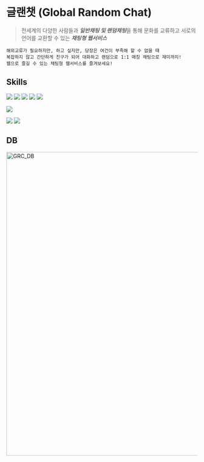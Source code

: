 # 글랜챗 (Global Random Chat)
>  전세계의 다양한 사람들과 ***일반채팅 및 랜덤채팅***을 통해 문화를 교류하고 서로의 언어를 교환할 수 있는 ***채팅형 웹서비스***

    해외교류가 필요하지만, 하고 싶지만, 당장은 여건이 부족해 할 수 없을 때
    복잡하지 않고 간단하게 친구가 되어 대화하고 랜덤으로 1:1 매칭 채팅으로 재미까지!
    웹으로 즐길 수 있는 채팅형 웹서비스를 즐겨보세요!

## Skills
<img src="https://img.shields.io/badge/Language-Java%2011-orange"/> <img src="https://img.shields.io/badge/Spring Boot-6DB33F?style=flat&logo=Spring Boot&logoColor=white"/>
<img src="https://img.shields.io/badge/-JPA-yellowgreen"/> <img src="https://img.shields.io/badge/-JWT-blue"/> <img src="https://img.shields.io/badge/Gradle-02303A?style=flat&logo=Gradle&logoColor=white"/>

<img src="https://img.shields.io/badge/Oracle-F80000?style=flat&logo=Oracle&logoColor=white"/>

<img src="https://img.shields.io/badge/Git-F05032?style=flat&logo=Git&logoColor=white"/> <img src="https://img.shields.io/badge/GitHub-181717?style=flat&logo=GitHub&logoColor=white"/>


## DB
<img width="800" alt="GRC_DB" src="https://user-images.githubusercontent.com/114010695/218326361-05f6371f-483b-4d79-af69-06f341f495e1.png">

